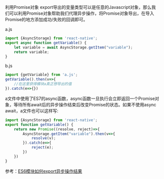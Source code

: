 利用Promise对象
export导出的变量类型可以是任意的Javascript对象，那么我们可以利用Promise对象帮助我们代理异步操作，将Promise对象导出，在导入Promise的地方添加成功/失败的回调即可。

a.js
```js
import {AsyncStorage} from 'react-native';
export async function getVariable() {
    let variable = await AsyncStorage.getItem("variable");
    return variable;
}
```

b.js

```js
import {getVariable} from 'a.js';
getVariable().then(v=>{
    //在这里获得模块a真正想导出的值
}).catch(e=>{})
```

a文件中使用了ES7的async函数，async函数一旦执行会立即返回一个Promise对象，等待所有await后的异步操作结束后改变Promise的状态。如果不使用async await，a文件也可以这样写:

```js
import {AsyncStorage} from 'react-native';
export function getVariable() {
    return new Promise((resolve, reject)=>{
        AsyncStorage.getItem("variable").then(v=>{
            resolve(v);
        }).catch(e=>{
            reject(e);
        })
    })
}
```

参考：[ES6模块如何export异步操作结果](https://www.jianshu.com/p/790ebe85be44)
